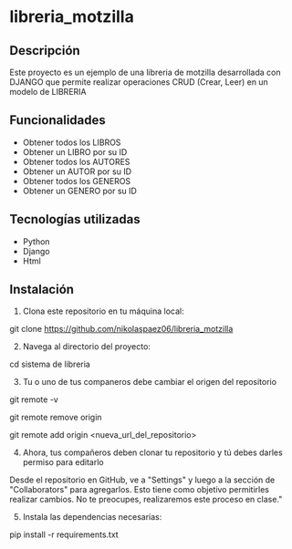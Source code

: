 # libreria_motzilla
## Descripción

Este proyecto es un ejemplo de una libreria de motzilla desarrollada con DJANGO que permite realizar operaciones CRUD (Crear, Leer) en un modelo de LIBRERIA


## Funcionalidades

- Obtener todos los LIBROS
- Obtener un LIBRO  por su ID
- Obtener todos los AUTORES
- Obtener un AUTOR  por su ID
- Obtener todos los GENEROS
- Obtener un GENERO  por su ID

## Tecnologías utilizadas

- Python
- Django
- Html

## Instalación

1. Clona este repositorio en tu máquina local:

git clone https://github.com/nikolaspaez06/libreria_motzilla


2. Navega al directorio del proyecto:

cd sistema de libreria

3. Tu o uno de tus companeros debe cambiar el origen del repositorio 

git remote -v

git remote remove origin

git remote add origin <nueva_url_del_repositorio>

4. Ahora, tus compañeros deben clonar tu repositorio y tú debes darles permiso para editarlo

Desde el repositorio en GitHub, ve a "Settings" y luego a la sección de "Collaborators" para agregarlos. Esto tiene como objetivo permitirles realizar cambios. No te preocupes, realizaremos este proceso en clase."

5. Instala las dependencias necesarias:

pip install -r requirements.txt





